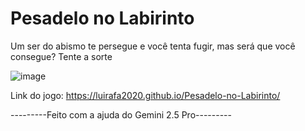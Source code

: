 # Pesadelo no Labirinto

Um ser do abismo te persegue e você tenta fugir, mas será que você consegue? Tente a sorte

![image](https://github.com/user-attachments/assets/d3dae0e5-26e2-4343-a9f0-0ab3e74e56f5)

Link do jogo: https://luirafa2020.github.io/Pesadelo-no-Labirinto/

---------Feito com a ajuda do Gemini 2.5 Pro---------
